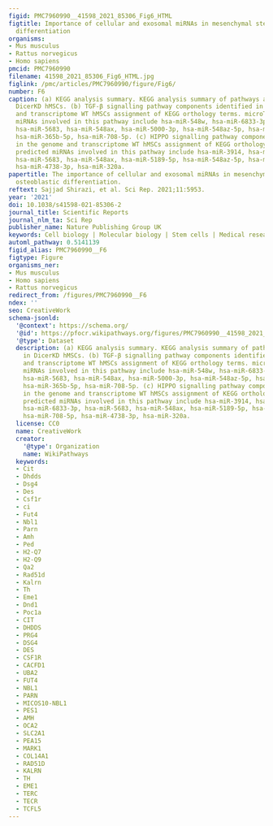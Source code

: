 ```yaml
---
figid: PMC7960990__41598_2021_85306_Fig6_HTML
figtitle: Importance of cellular and exosomal miRNAs in mesenchymal stem cell osteoblastic
  differentiation
organisms:
- Mus musculus
- Rattus norvegicus
- Homo sapiens
pmcid: PMC7960990
filename: 41598_2021_85306_Fig6_HTML.jpg
figlink: /pmc/articles/PMC7960990/figure/Fig6/
number: F6
caption: (a) KEGG analysis summary. KEGG analysis summary of pathways affected in
  DicerKD hMSCs. (b) TGF-β signalling pathway components identified in the genome
  and transcriptome WT hMSCs assignment of KEGG orthology terms. microT-CDS predicted
  miRNAs involved in this pathway include hsa-miR-548w, hsa-miR-6833-3p, hsa-miR-4772-3p,
  hsa-miR-5683, hsa-miR-548ax, hsa-miR-5000-3p, hsa-miR-548az-5p, hsa-miR-513b-3p,
  hsa-miR-365b-5p, hsa-miR-708-5p. (c) HIPPO signalling pathway components identified
  in the genome and transcriptome WT hMSCs assignment of KEGG orthology terms. microT-CDS
  predicted miRNAs involved in this pathway include hsa-miR-3914, hsa-miR-548w, hsa-miR-6833-3p,
  hsa-miR-5683, hsa-miR-548ax, hsa-miR-5189-5p, hsa-miR-548az-5p, hsa-miR-708-5p,
  hsa-miR-4738-3p, hsa-miR-320a.
papertitle: The importance of cellular and exosomal miRNAs in mesenchymal stem cell
  osteoblastic differentiation.
reftext: Sajjad Shirazi, et al. Sci Rep. 2021;11:5953.
year: '2021'
doi: 10.1038/s41598-021-85306-2
journal_title: Scientific Reports
journal_nlm_ta: Sci Rep
publisher_name: Nature Publishing Group UK
keywords: Cell biology | Molecular biology | Stem cells | Medical research
automl_pathway: 0.5141139
figid_alias: PMC7960990__F6
figtype: Figure
organisms_ner:
- Mus musculus
- Homo sapiens
- Rattus norvegicus
redirect_from: /figures/PMC7960990__F6
ndex: ''
seo: CreativeWork
schema-jsonld:
  '@context': https://schema.org/
  '@id': https://pfocr.wikipathways.org/figures/PMC7960990__41598_2021_85306_Fig6_HTML.html
  '@type': Dataset
  description: (a) KEGG analysis summary. KEGG analysis summary of pathways affected
    in DicerKD hMSCs. (b) TGF-β signalling pathway components identified in the genome
    and transcriptome WT hMSCs assignment of KEGG orthology terms. microT-CDS predicted
    miRNAs involved in this pathway include hsa-miR-548w, hsa-miR-6833-3p, hsa-miR-4772-3p,
    hsa-miR-5683, hsa-miR-548ax, hsa-miR-5000-3p, hsa-miR-548az-5p, hsa-miR-513b-3p,
    hsa-miR-365b-5p, hsa-miR-708-5p. (c) HIPPO signalling pathway components identified
    in the genome and transcriptome WT hMSCs assignment of KEGG orthology terms. microT-CDS
    predicted miRNAs involved in this pathway include hsa-miR-3914, hsa-miR-548w,
    hsa-miR-6833-3p, hsa-miR-5683, hsa-miR-548ax, hsa-miR-5189-5p, hsa-miR-548az-5p,
    hsa-miR-708-5p, hsa-miR-4738-3p, hsa-miR-320a.
  license: CC0
  name: CreativeWork
  creator:
    '@type': Organization
    name: WikiPathways
  keywords:
  - Cit
  - Dhdds
  - Dsg4
  - Des
  - Csf1r
  - ci
  - Fut4
  - Nbl1
  - Parn
  - Amh
  - Ped
  - H2-Q7
  - H2-Q9
  - Qa2
  - Rad51d
  - Kalrn
  - Th
  - Eme1
  - Dnd1
  - Poc1a
  - CIT
  - DHDDS
  - PRG4
  - DSG4
  - DES
  - CSF1R
  - CACFD1
  - UBA2
  - FUT4
  - NBL1
  - PARN
  - MICOS10-NBL1
  - PES1
  - AMH
  - OCA2
  - SLC2A1
  - PEA15
  - MARK1
  - COL14A1
  - RAD51D
  - KALRN
  - TH
  - EME1
  - TERC
  - TECR
  - TCFL5
---
```

